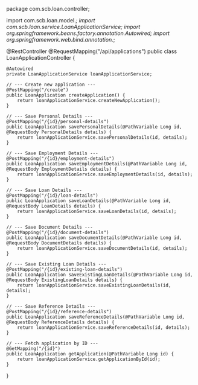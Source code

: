package com.scb.loan.controller;

import com.scb.loan.model.*;
import com.scb.loan.service.LoanApplicationService;
import org.springframework.beans.factory.annotation.Autowired;
import org.springframework.web.bind.annotation.*;

@RestController
@RequestMapping("/api/applications")
public class LoanApplicationController {

    @Autowired
    private LoanApplicationService loanApplicationService;

    // --- Create new application ---
    @PostMapping("/create")
    public LoanApplication createApplication() {
        return loanApplicationService.createNewApplication();
    }

    // --- Save Personal Details ---
    @PostMapping("/{id}/personal-details")
    public LoanApplication savePersonalDetails(@PathVariable Long id, @RequestBody PersonalDetails details) {
        return loanApplicationService.savePersonalDetails(id, details);
    }

    // --- Save Employment Details ---
    @PostMapping("/{id}/employment-details")
    public LoanApplication saveEmploymentDetails(@PathVariable Long id, @RequestBody EmploymentDetails details) {
        return loanApplicationService.saveEmploymentDetails(id, details);
    }

    // --- Save Loan Details ---
    @PostMapping("/{id}/loan-details")
    public LoanApplication saveLoanDetails(@PathVariable Long id, @RequestBody LoanDetails details) {
        return loanApplicationService.saveLoanDetails(id, details);
    }

    // --- Save Document Details ---
    @PostMapping("/{id}/document-details")
    public LoanApplication saveDocumentDetails(@PathVariable Long id, @RequestBody DocumentDetails details) {
        return loanApplicationService.saveDocumentDetails(id, details);
    }

    // --- Save Existing Loan Details ---
    @PostMapping("/{id}/existing-loan-details")
    public LoanApplication saveExistingLoanDetails(@PathVariable Long id, @RequestBody ExistingLoanDetails details) {
        return loanApplicationService.saveExistingLoanDetails(id, details);
    }

    // --- Save Reference Details ---
    @PostMapping("/{id}/reference-details")
    public LoanApplication saveReferenceDetails(@PathVariable Long id, @RequestBody ReferenceDetails details) {
        return loanApplicationService.saveReferenceDetails(id, details);
    }

    // --- Fetch application by ID ---
    @GetMapping("/{id}")
    public LoanApplication getApplication(@PathVariable Long id) {
        return loanApplicationService.getApplicationById(id);
    }
}
